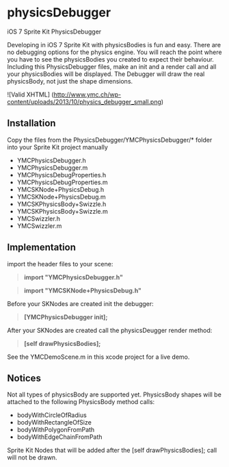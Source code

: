 physicsDebugger
===
iOS 7 Sprite Kit PhysicsDebugger

Developing in iOS 7 Sprite Kit with physicsBodies is fun and easy. There are no debugging options for the physics engine. 
You will reach the point where you have to see the physicsBodies you created to expect their behaviour.
Including this PhysicsDebugger files, make an init and a render call and all your physicsBodies will be displayed.
The Debugger will draw the real physicsBody, not just the shape dimensions.

![Valid XHTML] (http://www.ymc.ch/wp-content/uploads/2013/10/physics_debugger_small.png)

## Installation ##

Copy the files from the PhysicsDebugger/YMCPhysicsDebugger/* folder into your Sprite Kit project manually

* YMCPhysicsDebugger.h
* YMCPhysicsDebugger.m
* YMCPhysicsDebugProperties.h
* YMCPhysicsDebugProperties.m
* YMCSKNode+PhysicsDebug.h
* YMCSKNode+PhysicsDebug.m
* YMCSKPhysicsBody+Swizzle.h
* YMCSKPhysicsBody+Swizzle.m
* YMCSwizzler.h
* YMCSwizzler.m

## Implementation ##

import the header files to your scene:

>**import "YMCPhysicsDebugger.h"**

>**import "YMCSKNode+PhysicsDebug.h"**

Before your SKNodes are created init the debugger:  
>**[YMCPhysicsDebugger init];**

After your SKNodes are created call the physicsDeugger render method:
>**[self drawPhysicsBodies];**

See the YMCDemoScene.m in this xcode project for a live demo.

## Notices ##

Not all types of physicsBody are supported yet. PhysicsBody shapes will be attached to the following
PhysicsBody method calls:

* bodyWithCircleOfRadius
* bodyWithRectangleOfSize
* bodyWithPolygonFromPath
* bodyWithEdgeChainFromPath

Sprite Kit Nodes that will be added after the [self drawPhysicsBodies]; call will not be drawn.
